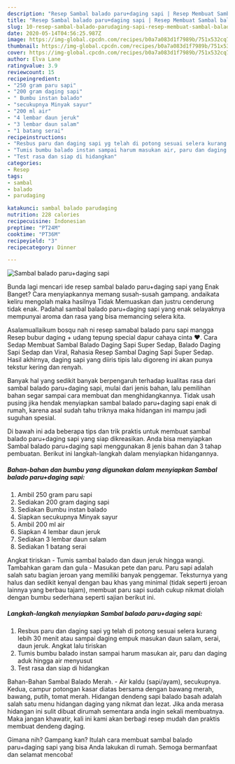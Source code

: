 ```yaml
---
description: "Resep Sambal balado paru+daging sapi | Resep Membuat Sambal balado paru+daging sapi Yang Mudah Dan Praktis"
title: "Resep Sambal balado paru+daging sapi | Resep Membuat Sambal balado paru+daging sapi Yang Mudah Dan Praktis"
slug: 10-resep-sambal-balado-parudaging-sapi-resep-membuat-sambal-balado-parudaging-sapi-yang-mudah-dan-praktis
date: 2020-05-14T04:56:25.987Z
image: https://img-global.cpcdn.com/recipes/b0a7a083d1f7989b/751x532cq70/sambal-balado-parudaging-sapi-foto-resep-utama.jpg
thumbnail: https://img-global.cpcdn.com/recipes/b0a7a083d1f7989b/751x532cq70/sambal-balado-parudaging-sapi-foto-resep-utama.jpg
cover: https://img-global.cpcdn.com/recipes/b0a7a083d1f7989b/751x532cq70/sambal-balado-parudaging-sapi-foto-resep-utama.jpg
author: Elva Lane
ratingvalue: 3.9
reviewcount: 15
recipeingredient:
- "250 gram paru sapi"
- "200 gram daging sapi"
- " Bumbu instan balado"
- "secukupnya Minyak sayur"
- "200 ml air"
- "4 lembar daun jeruk"
- "3 lembar daun salam"
- "1 batang serai"
recipeinstructions:
- "Resbus paru dan daging sapi yg telah di potong sesuai selera kurang lebih 30 menit atau sampai daging empuk masukan daun salam, serai, daun jeruk. Angkat lalu tiriskan"
- "Tumis bumbu balado instan sampai harum masukan air, paru dan daging aduk hingga air menyusut"
- "Test rasa dan siap di hidangkan"
categories:
- Resep
tags:
- sambal
- balado
- parudaging

katakunci: sambal balado parudaging 
nutrition: 228 calories
recipecuisine: Indonesian
preptime: "PT24M"
cooktime: "PT36M"
recipeyield: "3"
recipecategory: Dinner

---
```



![Sambal balado paru+daging sapi](https://img-global.cpcdn.com/recipes/b0a7a083d1f7989b/751x532cq70/sambal-balado-parudaging-sapi-foto-resep-utama.jpg)

Bunda lagi mencari ide resep sambal balado paru+daging sapi yang Enak Banget? Cara menyiapkannya memang susah-susah gampang. andaikata keliru mengolah maka hasilnya Tidak Memuaskan dan justru cenderung tidak enak. Padahal sambal balado paru+daging sapi yang enak selayaknya mempunyai aroma dan rasa yang bisa memancing selera kita.

Asalamuallaikum bosqu nah ni resep samabal balado paru sapi mangga Resep bubur daging + udang tepung special dapur cahaya cinta ❤. Cara Sedap Membuat Sambal Balado Daging Sapi Super Sedap, Balado Daging Sapi Sedap dan Viral, Rahasia Resep Sambal Daging Sapi Super Sedap. Hasil akhirnya, daging sapi yang diiris tipis lalu digoreng ini akan punya tekstur kering dan renyah.

Banyak hal yang sedikit banyak berpengaruh terhadap kualitas rasa dari sambal balado paru+daging sapi, mulai dari jenis bahan, lalu pemilihan bahan segar sampai cara membuat dan menghidangkannya. Tidak usah pusing jika hendak menyiapkan sambal balado paru+daging sapi enak di rumah, karena asal sudah tahu triknya maka hidangan ini mampu jadi suguhan spesial.


Di bawah ini ada beberapa tips dan trik praktis untuk membuat sambal balado paru+daging sapi yang siap dikreasikan. Anda bisa menyiapkan Sambal balado paru+daging sapi menggunakan 8 jenis bahan dan 3 tahap pembuatan. Berikut ini langkah-langkah dalam menyiapkan hidangannya.

<!--inarticleads1-->

##### Bahan-bahan dan bumbu yang digunakan dalam menyiapkan Sambal balado paru+daging sapi:

1. Ambil 250 gram paru sapi
1. Sediakan 200 gram daging sapi
1. Sediakan  Bumbu instan balado
1. Siapkan secukupnya Minyak sayur
1. Ambil 200 ml air
1. Siapkan 4 lembar daun jeruk
1. Sediakan 3 lembar daun salam
1. Sediakan 1 batang serai


Angkat tiriskan - Tumis sambal balado dan daun jeruk hingga wangi. Tambahkan garam dan gula - Masukan pete dan paru. Paru sapi adalah salah satu bagian jeroan yang memiliki banyak penggemar. Teksturnya yang halus dan sedikit kenyal dengan bau khas yang minimal (tidak seperti jeroan lainnya yang berbau tajam), membuat paru sapi sudah cukup nikmat diolah dengan bumbu sederhana seperti sajian berikut ini. 

<!--inarticleads2-->

##### Langkah-langkah menyiapkan Sambal balado paru+daging sapi:

1. Resbus paru dan daging sapi yg telah di potong sesuai selera kurang lebih 30 menit atau sampai daging empuk masukan daun salam, serai, daun jeruk. Angkat lalu tiriskan
1. Tumis bumbu balado instan sampai harum masukan air, paru dan daging aduk hingga air menyusut
1. Test rasa dan siap di hidangkan


Bahan-Bahan Sambal Balado Merah. - Air kaldu (sapi/ayam), secukupnya. Kedua, campur potongan kasar diatas bersama dengan bawang merah, bawang, putih, tomat merah. Hidangan dendeng sapi balado basah adalah salah satu menu hidangan daging yang nikmat dan lezat. Jika anda merasa hidangan ini sulit dibuat dirumah sementara anda ingin sekali membuatnya. Maka jangan khawatir, kali ini kami akan berbagi resep mudah dan praktis membuat dendeng daging. 

Gimana nih? Gampang kan? Itulah cara membuat sambal balado paru+daging sapi yang bisa Anda lakukan di rumah. Semoga bermanfaat dan selamat mencoba!
